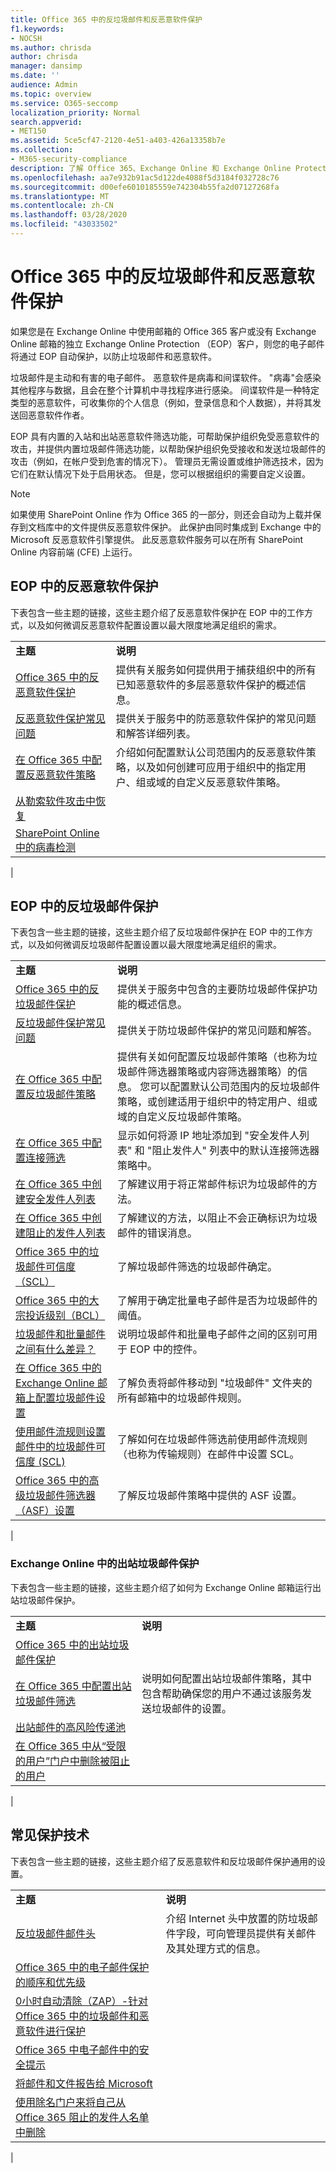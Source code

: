 ```yaml
---
title: Office 365 中的反垃圾邮件和反恶意软件保护
f1.keywords:
- NOCSH
ms.author: chrisda
author: chrisda
manager: dansimp
ms.date: ''
audience: Admin
ms.topic: overview
ms.service: O365-seccomp
localization_priority: Normal
search.appverid:
- MET150
ms.assetid: 5ce5cf47-2120-4e51-a403-426a13358b7e
ms.collection:
- M365-security-compliance
description: 了解 Office 365、Exchange Online 和 Exchange Online Protection （EOP）中内置的反垃圾邮件和反恶意软件保护。
ms.openlocfilehash: aa7e932b91ac5d122de4088f5d3184f032728c76
ms.sourcegitcommit: d00efe6010185559e742304b55fa2d07127268fa
ms.translationtype: MT
ms.contentlocale: zh-CN
ms.lasthandoff: 03/28/2020
ms.locfileid: "43033502"
---
```

# <a name="anti-spam-and-anti-malware-protection-in-office-365"></a>Office 365 中的反垃圾邮件和反恶意软件保护

如果您是在 Exchange Online 中使用邮箱的 Office 365 客户或没有 Exchange Online 邮箱的独立 Exchange Online Protection （EOP）客户，则您的电子邮件将通过 EOP 自动保护，以防止垃圾邮件和恶意软件。

垃圾邮件是主动和有害的电子邮件。 恶意软件是病毒和间谍软件。 "病毒"会感染其他程序与数据，且会在整个计算机中寻找程序进行感染。 间谍软件是一种特定类型的恶意软件，可收集你的个人信息（例如，登录信息和个人数据），并将其发送回恶意软件作者。

EOP 具有内置的入站和出站恶意软件筛选功能，可帮助保护组织免受恶意软件的攻击，并提供内置垃圾邮件筛选功能，以帮助保护组织免受接收和发送垃圾邮件的攻击（例如，在帐户受到危害的情况下）。 管理员无需设置或维护筛选技术，因为它们在默认情况下处于启用状态。 但是，您可以根据组织的需要自定义设置。

> [!NOTE]
> 如果使用 SharePoint Online 作为 Office 365 的一部分，则还会自动为上载并保存到文档库中的文件提供反恶意软件保护。 此保护由同时集成到 Exchange 中的 Microsoft 反恶意软件引擎提供。 此反恶意软件服务可以在所有 SharePoint Online 内容前端 (CFE) 上运行。

## <a name="anti-malware-protection-in-eop"></a>EOP 中的反恶意软件保护

下表包含一些主题的链接，这些主题介绍了反恶意软件保护在 EOP 中的工作方式，以及如何微调反恶意软件配置设置以最大限度地满足组织的需求。

|||
|---|---|
|**主题**|**说明**|
|[Office 365 中的反恶意软件保护](anti-malware-protection.md)|提供有关服务如何提供用于捕获组织中的所有已知恶意软件的多层恶意软件保护的概述信息。|
|[反恶意软件保护常见问题](anti-malware-protection-faq-eop.md)|提供关于服务中的防恶意软件保护的常见问题和解答详细列表。|
|[在 Office 365 中配置反恶意软件策略](configure-anti-malware-policies.md)|介绍如何配置默认公司范围内的反恶意软件策略，以及如何创建可应用于组织中的指定用户、组或域的自定义反恶意软件策略。|
|[从勒索软件攻击中恢复](recover-from-ransomware.md)||
|[SharePoint Online 中的病毒检测](virus-detection-in-spo.md)|
|

## <a name="anti-spam-protection-in-eop"></a>EOP 中的反垃圾邮件保护

下表包含一些主题的链接，这些主题介绍了反垃圾邮件保护在 EOP 中的工作方式，以及如何微调反垃圾邮件配置设置以最大限度地满足组织的需求。

|||
|---|---|
|**主题**|**说明**|
|[Office 365 中的反垃圾邮件保护](anti-spam-protection.md)|提供关于服务中包含的主要防垃圾邮件保护功能的概述信息。|
|[反垃圾邮件保护常见问题](anti-spam-protection-faq.md)|提供关于防垃圾邮件保护的常见问题和解答。|
|[在 Office 365 中配置反垃圾邮件策略](configure-your-spam-filter-policies.md)|提供有关如何配置反垃圾邮件策略（也称为垃圾邮件筛选器策略或内容筛选器策略）的信息。 您可以配置默认公司范围内的反垃圾邮件策略，或创建适用于组织中的特定用户、组或域的自定义反垃圾邮件策略。|
|[在 Office 365 中配置连接筛选](configure-the-connection-filter-policy.md)|显示如何将源 IP 地址添加到 "安全发件人列表" 和 "阻止发件人" 列表中的默认连接筛选器策略中。|
|[在 Office 365 中创建安全发件人列表](create-safe-sender-lists-in-office-365.md)|了解建议用于将正常邮件标识为垃圾邮件的方法。|
|[在 Office 365 中创建阻止的发件人列表](create-block-sender-lists-in-office-365.md)|了解建议的方法，以阻止不会正确标识为垃圾邮件的错误消息。|
|[Office 365 中的垃圾邮件可信度（SCL）](spam-confidence-levels.md)|了解垃圾邮件筛选的垃圾邮件确定。|
|[Office 365 中的大宗投诉级别（BCL）](bulk-complaint-level-values.md)|了解用于确定批量电子邮件是否为垃圾邮件的阈值。|
|[垃圾邮件和批量邮件之间有什么差异？](what-s-the-difference-between-junk-email-and-bulk-email.md)|说明垃圾邮件和批量电子邮件之间的区别可用于 EOP 中的控件。|
|[在 Office 365 中的 Exchange Online 邮箱上配置垃圾邮件设置](configure-junk-email-settings-on-exo-mailboxes.md)|了解负责将邮件移动到 "垃圾邮件" 文件夹的所有邮箱中的垃圾邮件规则。|
|[使用邮件流规则设置邮件中的垃圾邮件可信度 (SCL)](use-mail-flow-rules-to-set-the-spam-confidence-level-scl-in-messages.md)|了解如何在垃圾邮件筛选前使用邮件流规则（也称为传输规则）在邮件中设置 SCL。|
|[Office 365 中的高级垃圾邮件筛选器（ASF）设置](advanced-spam-filtering-asf-options.md)|了解反垃圾邮件策略中提供的 ASF 设置。|
|

### <a name="outbound-spam-protection-in-exchange-online"></a>Exchange Online 中的出站垃圾邮件保护

下表包含一些主题的链接，这些主题介绍了如何为 Exchange Online 邮箱运行出站垃圾邮件保护。

|||
|---|---|
|**主题**|**说明**|
|[Office 365 中的出站垃圾邮件保护](outbound-spam-controls.md)||
|[在 Office 365 中配置出站垃圾邮件筛选](configure-the-outbound-spam-policy.md)|说明如何配置出站垃圾邮件策略，其中包含帮助确保您的用户不通过该服务发送垃圾邮件的设置。|
|[出站邮件的高风险传递池](high-risk-delivery-pool-for-outbound-messages.md)||
|[在 Office 365 中从“受限的用户”门户中删除被阻止的用户](removing-user-from-restricted-users-portal-after-spam.md)||
|

## <a name="common-protection-technologies"></a>常见保护技术

下表包含一些主题的链接，这些主题介绍了反恶意软件和反垃圾邮件保护通用的设置。

|||
|---|---|
|**主题**|**说明**|
|[反垃圾邮件邮件头](anti-spam-message-headers.md)|介绍 Internet 头中放置的防垃圾邮件字段，可向管理员提供有关邮件及其处理方式的信息。|
|[Office 365 中的电子邮件保护的顺序和优先级](how-policies-and-protections-are-combined.md)||
|[0小时自动清除（ZAP）-针对 Office 365 中的垃圾邮件和恶意软件进行保护](zero-hour-auto-purge.md)||
|[Office 365 中电子邮件中的安全提示](safety-tips-in-office-365.md)||
|[将邮件和文件报告给 Microsoft](report-junk-email-messages-to-microsoft.md)||
|[使用除名门户来将自己从 Office 365 阻止的发件人名单中删除](use-the-delist-portal-to-remove-yourself-from-the-office-365-blocked-senders-lis.md)||
|
